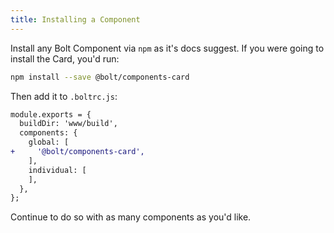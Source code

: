 ```yaml
---
title: Installing a Component
---
```


Install any Bolt Component via `npm` as it's docs suggest. If you were going to install the Card, you'd run:

```bash
npm install --save @bolt/components-card
```

Then add it to `.boltrc.js`:

```diff
module.exports = {
  buildDir: 'www/build',
  components: {
    global: [
+     '@bolt/components-card', 
    ],
    individual: [
    ],
  },
};
```

Continue to do so with as many components as you'd like.

